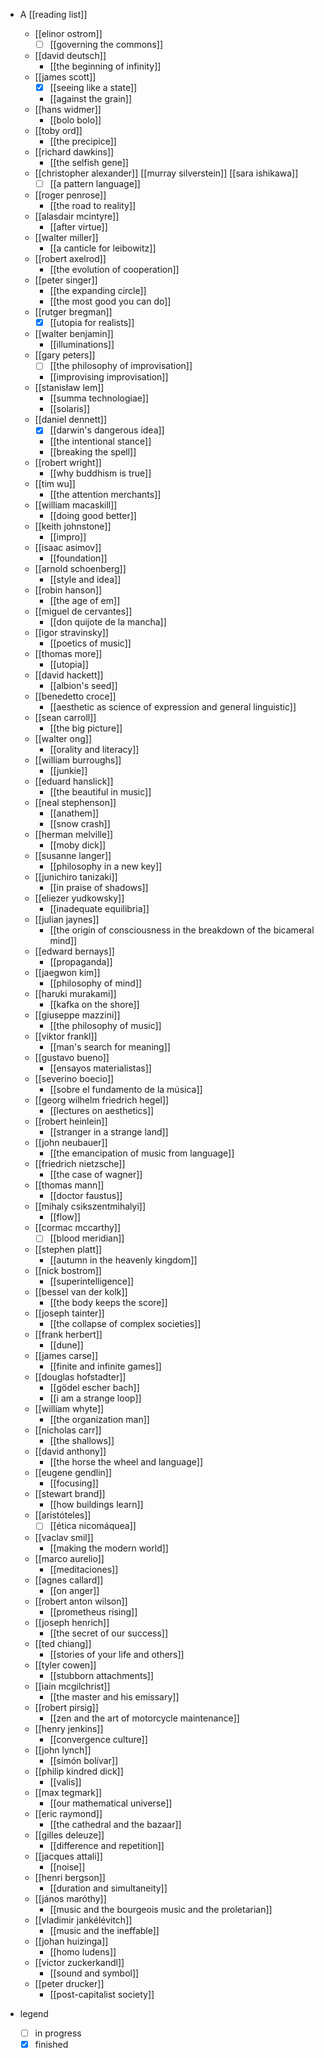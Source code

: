 - A [[reading list]]
  - [[elinor ostrom]]
    - [ ] [[governing the commons]]
  - [[david deutsch]] 
    - [[the beginning of infinity]]
  - [[james scott]]
    - [x] [[seeing like a state]]
    - [[against the grain]] 
  - [[hans widmer]]
    - [[bolo bolo]]
  - [[toby ord]]
    - [[the precipice]]
  - [[richard dawkins]]
    - [[the selfish gene]]
  - [[christopher alexander]] [[murray silverstein]] [[sara ishikawa]]
    - [ ] [[a pattern language]]
  - [[roger penrose]]
     - [[the road to reality]]
  - [[alasdair mcintyre]]
    - [[after virtue]] 
  - [[walter miller]]
    - [[a canticle for leibowitz]]
  - [[robert axelrod]]
    - [[the evolution of cooperation]]
  - [[peter singer]]
    - [[the expanding circle]]
    - [[the most good you can do]]
  - [[rutger bregman]]
    - [x] [[utopia for realists]]
  - [[walter benjamin]]
    - [[illuminations]]
  - [[gary peters]]
    - [ ] [[the philosophy of improvisation]]
    - [[improvising improvisation]]
  - [[stanisław lem]]
    - [[summa technologiae]]
    - [[solaris]]
  - [[daniel dennett]]
    - [x] [[darwin's dangerous idea]]
    - [[the intentional stance]]
    - [[breaking the spell]]
  - [[robert wright]]
    - [[why buddhism is true]]
  - [[tim wu]]
    - [[the attention merchants]]
  - [[william macaskill]] 
    - [[doing good better]]
  - [[keith johnstone]]
    - [[impro]]
  - [[isaac asimov]]
    - [[foundation]]
  - [[arnold schoenberg]]
    - [[style and idea]]
  - [[robin hanson]]
    - [[the age of em]]
  - [[miguel de cervantes]]
    - [[don quijote de la mancha]]
  - [[igor stravinsky]]
    - [[poetics of music]]
  - [[thomas more]]
    - [[utopia]]
  - [[david hackett]]
    - [[albion's seed]]
  - [[benedetto croce]]
    - [[aesthetic as science of expression and general linguistic]]
  - [[sean carroll]]
    - [[the big picture]]
  - [[walter ong]]
    - [[orality and literacy]]
  - [[william burroughs]] 
    - [[junkie]]
  - [[eduard hanslick]]
    - [[the beautiful in music]]
  - [[neal stephenson]]
    - [[anathem]]
    - [[snow crash]]
  - [[herman melville]]
    - [[moby dick]]
  - [[susanne langer]]
    - [[philosophy in a new key]]
  - [[junichiro tanizaki]]
    - [[in praise of shadows]]
  - [[eliezer yudkowsky]]
    - [[inadequate equilibria]]
  - [[julian jaynes]]
    - [[the origin of consciousness in the breakdown of the bicameral mind]]
  - [[edward bernays]]
    - [[propaganda]]
  - [[jaegwon kim]]
    - [[philosophy of mind]]
  - [[haruki murakami]]
    - [[kafka on the shore]]
  - [[giuseppe mazzini]]
    - [[the philosophy of music]]
  - [[viktor frankl]]
    - [[man's search for meaning]]
  - [[gustavo bueno]]
    - [[ensayos materialistas]]
  - [[severino boecio]]
    - [[sobre el fundamento de la música]]
  - [[georg wilhelm friedrich hegel]]
    - [[lectures on aesthetics]]
  - [[robert heinlein]]
    - [[stranger in a strange land]]
  - [[john neubauer]]
    - [[the emancipation of music from language]] 
  - [[friedrich nietzsche]]
    - [[the case of wagner]]
  - [[thomas mann]]
    - [[doctor faustus]]
  - [[mihaly csikszentmihalyi]]
    - [[flow]] 
  - [[cormac mccarthy]]
    - [ ] [[blood meridian]]
  - [[stephen platt]]
    - [[autumn in the heavenly kingdom]]
  - [[nick bostrom]]
    - [[superintelligence]]
  - [[bessel van der kolk]]
    - [[the body keeps the score]]
  - [[joseph tainter]]
    - [[the collapse of complex societies]]
  - [[frank herbert]]
    - [[dune]]
  - [[james carse]]
    - [[finite and infinite games]]
  - [[douglas hofstadter]]
    - [[gödel escher bach]]
    - [[i am a strange loop]]
  - [[william whyte]]
    - [[the organization man]]
  - [[nicholas carr]]
    - [[the shallows]]
  - [[david anthony]]
    - [[the horse the wheel and language]]
  - [[eugene gendlin]]
    - [[focusing]]
  - [[stewart brand]]
    - [[how buildings learn]]
  - [[aristóteles]]
    - [ ] [[ética nicomáquea]]
  - [[vaclav smil]]
    - [[making the modern world]]
  - [[marco aurelio]]
    - [[meditaciones]]
  - [[agnes callard]]
    - [[on anger]]
  - [[robert anton wilson]]
    - [[prometheus rising]]
  - [[joseph henrich]]
    - [[the secret of our success]]
  - [[ted chiang]]
    - [[stories of your life and others]]
  - [[tyler cowen]]
    - [[stubborn attachments]]
  - [[iain mcgilchrist]]
    - [[the master and his emissary]]
  - [[robert pirsig]]
    - [[zen and the art of motorcycle maintenance]]
  - [[henry jenkins]]
    - [[convergence culture]]
  - [[john lynch]]
    - [[simón bolívar]]
  - [[philip kindred dick]]
    - [[valis]]
  - [[max tegmark]]
    - [[our mathematical universe]]
  - [[eric raymond]]
    - [[the cathedral and the bazaar]]
  - [[gilles deleuze]]
    - [[difference and repetition]]
  - [[jacques attali]]
    - [[noise]]
  - [[henri bergson]]
    - [[duration and simultaneity]]
  - [[jános maróthy]]
    - [[music and the bourgeois music and the proletarian]]
  - [[vladimir jankélévitch]]
    - [[music and the ineffable]]
  - [[johan huizinga]]
    - [[homo ludens]]
  - [[victor zuckerkandl]]
    - [[sound and symbol]]
  - [[peter drucker]]
    - [[post-capitalist society]]

- legend
  - [ ] in progress 
  - [x] finished
